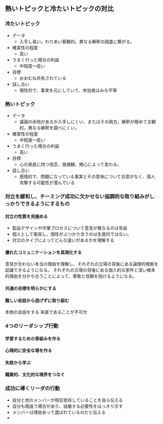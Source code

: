 ## 熱いトピックと冷たいトピックの対比

### 冷たいトピック
- データ
    - 入手し易い。わりあい客観的。異なる解釈の調査に繋がる。
- 確実性の程度
    - 高い
- うまく行った場合の利益
    - 中程度〜低い
- 目標
    - おおむね共有されている
- 話し合い
    - 理性的で、事実を元にしていて、参加者はみな平等

### 熱いトピック
- データ
    - 議論の余地があるか入手しにくい、またはその両方。解釈が極めて主観的。異なる解釈を調べにくい。
- 確実性の程度
    - 中程度〜低い
- うまく行った場合の利益
    - 高い
- 目標
    - 心の奥底に持つ信念、価値観、関心によって変わる。
- 話し合い
    - 感情的で、問題になっている事実とその意味について合意がなく、個人攻撃する可能性が潜んでいる

### 対立を緩和し、チーミング成功に欠かせない協調的な取り組みがしっかりできるようにするもの

#### 対立の性質を見極める
- 製品デザインや作業プロセスについて意見が異なるのは有益
- 個人として衝突し、個性がぶつかり合うのは生産的ではない。
- 対立のタイプによってどんな違いがあるかを理解する

#### 優れたコミュニケーションを具現化する
意見が合わない本当の理由を理解し、それぞれの立場の背後にある論理的根拠を認識できるようになる。
それぞれの立場の背後にある個人的な家件と深い根本的理由を分かち合うことによって、尊敬と信頼を抱けるようになる。

#### 共通の目標を明らかにする

#### 難しい会話から逃げずに取り組む
本物の会話をする
率直であることが不可欠

### 4つのリーダシップ行動

#### 学習するための骨組みを作る

#### 心理的に安全な場を作る

#### 失敗から学ぶ

#### 職業的、文化的な境界をつなぐ

### 成功に導くリーダの行動
- 自分と他のメンバーが相互依存していることを自ら伝える
- 自分も間違う場合があり、協働する必要性をはっきり示す
- メンバーは理由あって選ばれているのだと伝える
- 